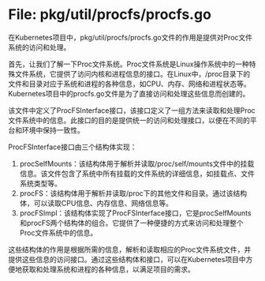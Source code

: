 # File: pkg/util/procfs/procfs.go

在Kubernetes项目中，pkg/util/procfs/procfs.go文件的作用是提供对Proc文件系统的访问和处理。

首先，让我们了解一下Proc文件系统。Proc文件系统是Linux操作系统中的一种特殊文件系统，它提供了访问内核和进程信息的接口。在Linux中，/proc目录下的文件和目录对应于系统和进程的各种信息，如CPU、内存、网络和进程状态等。Kubernetes项目中的procfs.go文件是为了直接访问和处理这些信息而创建的。

该文件中定义了ProcFSInterface接口，该接口定义了一组方法来读取和处理Proc文件系统中的信息。此接口的目的是提供统一的访问和处理接口，以便在不同的平台和环境中保持一致性。

ProcFSInterface接口由三个结构体实现：
1. procSelfMounts：该结构体用于解析并读取/proc/self/mounts文件中的挂载信息。该文件包含了系统中所有挂载的文件系统的详细信息，如挂载点、文件系统类型等。
2. procFS：该结构体用于解析并读取/proc下的其他文件和目录。通过该结构体，可以读取CPU信息、内存信息、网络信息等。
3. procFSImpl：该结构体实现了ProcFSInterface接口，它是procSelfMounts和procFS两个结构体的组合。它提供了一种便捷的方式来访问和处理整个Proc文件系统中的信息。

这些结构体的作用是根据所需的信息，解析和读取相应的Proc文件系统文件，并提供这些信息的访问接口。通过这些结构体和接口，可以在Kubernetes项目中方便地获取和处理系统和进程的各种信息，以满足项目的需求。

